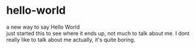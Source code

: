# hello-world
a new way to say Hello World
<br>
just started this to see where it ends up, not much to talk about me. I dont really like to talk about me actually, it's quite boring.
